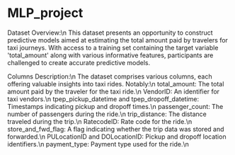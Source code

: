 # MLP_project
Dataset Overview:\n
This dataset presents an opportunity to construct predictive models aimed at estimating the total amount paid by travelers for taxi journeys. With access to a training set containing the target variable 'total_amount' along with various informative features, participants are challenged to create accurate predictive models. 

Columns Description:\n
The dataset comprises various columns, each offering valuable insights into taxi rides. Notably:\n
total_amount: The total amount paid by the traveler for the taxi ride.\n
VendorID: An identifier for taxi vendors.\n
tpep_pickup_datetime and tpep_dropoff_datetime: Timestamps indicating pickup and dropoff times.\n
passenger_count: The number of passengers during the ride.\n
trip_distance: The distance traveled during the trip.\n
RatecodeID: Rate code for the ride.\n
store_and_fwd_flag: A flag indicating whether the trip data was stored and forwarded.\n
PULocationID and DOLocationID: Pickup and dropoff location identifiers.\n
payment_type: Payment type used for the ride.\n
